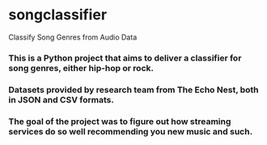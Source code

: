 # songclassifier
Classify Song Genres from Audio Data

### This is a Python project that aims to deliver a classifier for song genres, either hip-hop or rock. 

### Datasets provided by research team from The Echo Nest, both in JSON and CSV formats.

### The goal of the project was to figure out how streaming services do so well recommending you new music and such.
